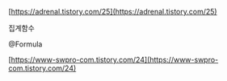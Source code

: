 [https://adrenal.tistory.com/25](https://adrenal.tistory.com/25)

  

  

집계함수

@Formula

  

[https://www-swpro-com.tistory.com/24](https://www-swpro-com.tistory.com/24)
